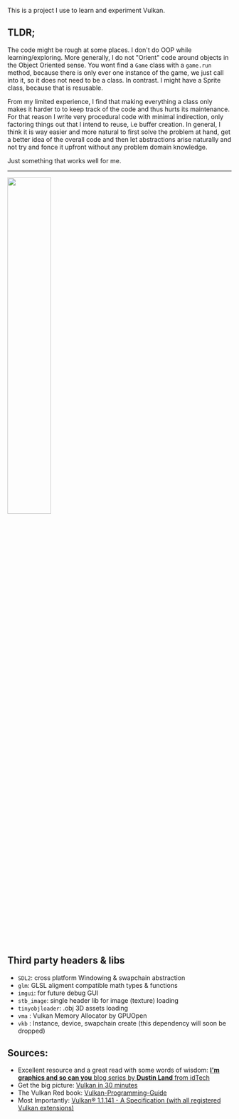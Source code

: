 This is a project I use to learn and experiment Vulkan.

## TLDR; 
The code might be rough at some places.
I don't do OOP while learning/exploring. More generally, I do not "Orient" code around objects in the Object Oriented sense.
You wont find a ``Game`` class with a ``game.run`` method, because there is only ever one instance of the game, we just call into it, so it does not need to be a class. In contrast. I might have a Sprite class, because that is resusable.

From my limited experience, I find that making everything a class only makes it harder to to keep track of the code and thus hurts its maintenance.
For that reason I write very procedural code with minimal indirection, only factoring things out that I intend to reuse, i.e buffer creation.
In general, I think it is way easier and more natural to first solve the problem at hand, get a better idea of the overall code and then let abstractions arise naturally and not try and fonce it upfront without any problem domain knowledge.

Just something that works well for me.

--- 
<img src="https://github.com/AdlanSADOU/Vulkan_Renderer/blob/master/.misc/v0.1.gif" width="44%" height="44%">


## Third party headers & libs
- ```SDL2```: cross platform Windowing & swapchain abstraction
- ```glm```: GLSL aligment compatible math types & functions
- ```imgui```: for future debug GUI
- ```stb_image```: single header lib for image (texture) loading
- ```tinyobjloader```: .obj 3D assets loading
- ```vma``` : Vulkan Memory Allocator by GPUOpen
- ```vkb``` : Instance, device, swapchain create (this dependency will soon be dropped)
## Sources:
- Excellent resource and a great read with some words of wisdom: [**I'm graphics and so can you** blog series by **Dustin Land** from idTech](https://www.fasterthan.life/blog/2017/7/11/i-am-graphics-and-so-can-you-part-1)
- Get the big picture: [Vulkan in 30 minutes](https://renderdoc.org/vulkan-in-30-minutes.html)
- The Vulkan Red book: [Vulkan-Programming-Guide](https://www.amazon.com/Vulkan-Programming-Guide-Official-Learning/dp/0134464540)
- Most Importantly: [Vulkan® 1.1.141 - A Specification (with all registered Vulkan extensions)](https://www.khronos.org/registry/vulkan/specs/1.1-extensions/html/vkspec.html)
